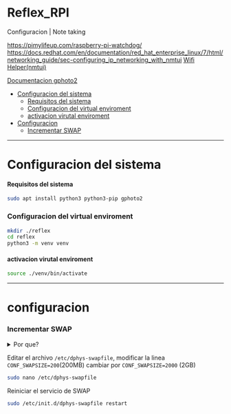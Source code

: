 # Reflex_RPI
Configuracion | Note taking


https://pimylifeup.com/raspberry-pi-watchdog/
https://docs.redhat.com/en/documentation/red_hat_enterprise_linux/7/html/networking_guide/sec-configuring_ip_networking_with_nmtui
[Wifi Helper(nmtui)](https://docs.redhat.com/en/documentation/red_hat_enterprise_linux/7/html/networking_guide/sec-configuring_ip_networking_with_nmtui
)

[Documentacion gphoto2](http://www.gphoto.org/doc/manual/ref-gphoto2-cli.html)

- [Configuracion del sistema](#configuracion-del-sistema)
    - [Requisitos del sistema](#requisitos-del-sistema)
    - [Configuracion del virtual enviroment](#configuracion-del-virtual-enviroment)
    - [activacion virutal enviroment](#activacion-virutal-enviroment)
- [Configuracion](#configuracion)
    - [Incrementar SWAP](#incrementar-swap)
<hr>

# Configuracion del sistema


#### Requisitos del sistema

  ```bash
  sudo apt install python3 python3-pip gphoto2
  ```


### Configuracion del virtual enviroment
 ```bash
 mkdir ./reflex
 cd reflex
 python3 -m venv venv
 ```
#### activacion virutal enviroment

```bash
source ./venv/bin/activate
```

<hr>

# configuracion
### Incrementar SWAP
<details>

<summary>Por que?</summary>

> SWAP = parte del disco(tarjeta SD) que se utiliza como RAM
> 
> Cuando la ram se llena linux automaticamente comienza a utilizar el disco como RAM, una vez la RAM y SWAP se llenan el sistema va a entrar en un estado de bloqueo, si el consumo no disminuye, el sistema quedara bloqueado indefinidamente
> 
> Al trabajar con solo 512MB de ram, cualquier proceso relativamente pesado va a empezar a consumir SWAP, configurado en 200MB por defecto, con esta modificacion subimos el espacio de SWAP a 2GB.
> 
> Posiblemente sea necesario solo para desarrollo(ya que uso vscode remote ssh para desarrollar y esto consume mucha RAM del sistema), pero teniendo en cuenta la inestabilidad que podria traer quedarse sin SWAP, recomiendo hacerlo en los equipos de produccion.

</details>


Editar el archivo `/etc/dphys-swapfile`, modificar la linea `CONF_SWAPSIZE=200`(200MB) cambiar por `CONF_SWAPSIZE=2000` (2GB)
```bash
sudo nano /etc/dphys-swapfile
```



Reiniciar el servicio de SWAP
```bash
sudo /etc/init.d/dphys-swapfile restart
```



